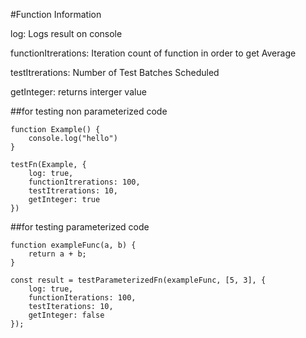 #Function Information


log: Logs result on console

functionItrerations:  Iteration count of function in order to get Average

testItrerations: Number of Test Batches Scheduled

getInteger:  returns interger value



##for testing non parameterized code

```
function Example() {
    console.log("hello")
}

testFn(Example, {
    log: true, 
    functionItrerations: 100,
    testItrerations: 10,
    getInteger: true 
})
```

##for testing parameterized code

```
function exampleFunc(a, b) {
    return a + b;
}

const result = testParameterizedFn(exampleFunc, [5, 3], {
    log: true,
    functionIterations: 100,
    testIterations: 10,
    getInteger: false
});


```